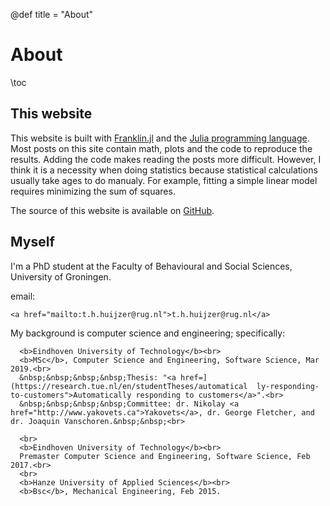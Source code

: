 @def title = "About"

# About

\toc

## This website

This website is built with [Franklin.jl](https://github.com/tlienart/Franklin.jl) and the [Julia programming language](https://julialang.org/).
Most posts on this site contain math, plots and the code to reproduce the results.
Adding the code makes reading the posts more difficult.
However, I think it is a necessity when doing statistics because statistical calculations usually take ages to do manualy.
For example, fitting a simple linear model requires minimizing the sum of squares.

The source of this website is available on [GitHub](https://github.com/rikhuijzer/franklin-blog).

## Myself

I'm a PhD student at the Faculty of Behavioural and Social Sciences, University of Groningen.

email: 
~~~
<a href="mailto:t.h.huijzer@rug.nl">t.h.huijzer@rug.nl</a>
~~~

My background is computer science and engineering; specifically:

~~~
  <b>Eindhoven University of Technology</b><br>
  <b>MSc</b>, Computer Science and Engineering, Software Science, Mar 2019.<br>
  &nbsp;&nbsp;&nbsp;&nbsp;Thesis: "<a href=](https://research.tue.nl/en/studentTheses/automatical  ly-responding-to-customers">Automatically responding to customers</a>".<br>
  &nbsp;&nbsp;&nbsp;&nbsp;Committee: dr. Nikolay <a href="http://www.yakovets.ca">Yakovets</a>, dr. George Fletcher, and dr. Joaquin Vanschoren.&nbsp;&nbsp;<br>
  
  <br>
  <b>Eindhoven University of Technology</b><br>
  Premaster Computer Science and Engineering, Software Science, Feb 2017.<br>
  <br>
  <b>Hanze University of Applied Sciences</b><br>
  <b>Bsc</b>, Mechanical Engineering, Feb 2015.
~~~
